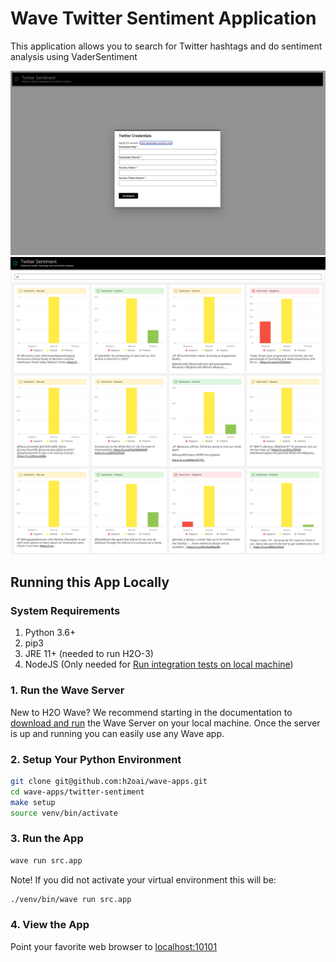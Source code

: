 # Wave Twitter Sentiment Application

This application allows you to search for Twitter hashtags and do sentiment analysis using VaderSentiment

![Twitter-Sentiment App Screenshot - Login Screen](docs/screenshots/login-page.png)
![Twitter-Sentiment App Screenshot - Home Page](docs/screenshots/home-page.png)

## Running this App Locally

### System Requirements

1. Python 3.6+
2. pip3
3. JRE 11+ (needed to run H2O-3)
4. NodeJS (Only needed for [Run integration tests on local machine](#run-integration-tests))

### 1. Run the Wave Server

New to H2O Wave? We recommend starting in the documentation to [download and run](https://wave.h2o.ai/docs/installation) the Wave Server on your local machine. Once the server is up and running you can easily use any Wave app.

### 2. Setup Your Python Environment

```bash
git clone git@github.com:h2oai/wave-apps.git
cd wave-apps/twitter-sentiment
make setup
source venv/bin/activate
```

### 3. Run the App

```bash
wave run src.app
```

Note! If you did not activate your virtual environment this will be:

```bash
./venv/bin/wave run src.app
```

### 4. View the App

Point your favorite web browser to [localhost:10101](http://localhost:10101)
